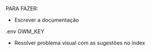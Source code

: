 

PARA FAZER:

- Escrever a documentação

.env
OWM_KEY

- Resolver problema visual com as sugestões no index
